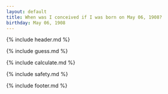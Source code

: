 ```yaml
---
layout: default
title: When was I conceived if I was born on May 06, 1908?
birthday: May 06, 1908
---
```


{% include header.md %}

{% include guess.md %}

{% include calculate.md %}

{% include safety.md %}

{% include footer.md %}



